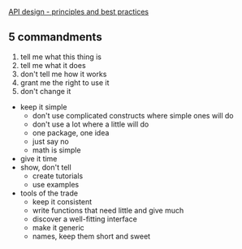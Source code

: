 
[API design - principles and best practices](https://yourbasic.org/algorithms/your-basic-api/)

## 5 commandments

1. tell me what this thing is
1. tell me what it does
1. don't tell me how it works
1. grant me the right to use it
1. don't change it

- keep it simple
  - don't use complicated constructs where simple ones will do
  - don't use a lot where a little will do 
  - one package, one idea
  - just say no
  - math is simple
- give it time
- show, don't tell
  - create tutorials
  - use examples
- tools of the trade
  - keep it consistent
  - write functions that need little and give much
  - discover a well-fitting interface
  - make it generic
  - names, keep them short and sweet
